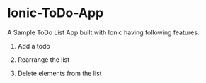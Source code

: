 # Ionic-ToDo-App

A Sample ToDo List App built with Ionic having following features:

  1) Add a todo
  
  2) Rearrange the list
  
  3) Delete elements from the list

